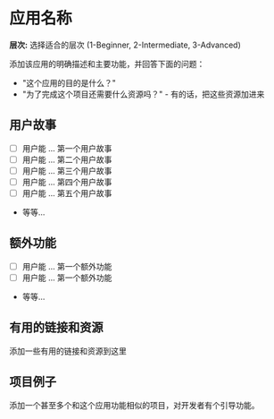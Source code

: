 # 应用名称

**层次:** 选择适合的层次 (1-Beginner, 2-Intermediate, 3-Advanced)

添加该应用的明确描述和主要功能，并回答下面的问题：

-   "这个应用的目的是什么？"
-   "为了完成这个项目还需要什么资源吗？" - 有的话，把这些资源加进来

## 用户故事

-   [ ] 用户能 ... 第一个用户故事
-   [ ] 用户能 ... 第二个用户故事
-   [ ] 用户能 ... 第三个用户故事
-   [ ] 用户能 ... 第四个用户故事
-   [ ] 用户能 ... 第五个用户故事
-   等等...

## 额外功能

-   [ ] 用户能 ... 第一个额外功能
-   [ ] 用户能 ... 第一个额外功能
-   等等...

## 有用的链接和资源

添加一些有用的链接和资源到这里

## 项目例子

添加一个甚至多个和这个应用功能相似的项目，对开发者有个引导功能。

